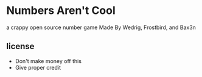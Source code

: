 # Numbers Aren't Cool
a crappy open source number game
Made By Wedrig, Frostbird, and Bax3n

## license
* Don't make money off this
* Give proper credit
